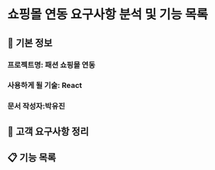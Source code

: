 # 쇼핑몰 연동 요구사항 분석 및 기능 목록

## 📌 기본 정보
### 프로젝트명: 패션 쇼핑몰 연동 

### 사용하게 될 기술: React

### 문서 작성자:박유진

## 📝 고객 요구사항 정리

## 📋 기능 목록
